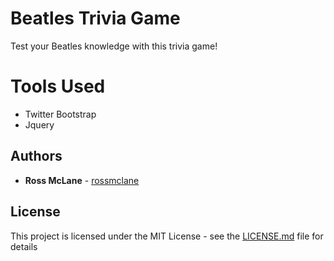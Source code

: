 # Beatles Trivia Game

Test your Beatles knowledge with this trivia game!

# Tools Used
* Twitter Bootstrap
* Jquery

## Authors

* **Ross McLane** - [rossmclane](https://github.com/rossmclane)

## License

This project is licensed under the MIT License - see the [LICENSE.md](LICENSE.md) file for details
